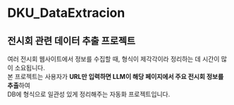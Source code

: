 # DKU_DataExtracion
## 전시회 관련 데이터 추출 프로젝트

여러 전시회 웹사이트에서 정보를 수집할 때, 형식이 제각각이라 정리하는 데 시간이 많이 소요됩니다.  
본 프로젝트는 사용자가 **URL만 입력하면 LLM이 해당 페이지에서 주요 전시회 정보를 추출**하여  
DB에 형식으로 일관성 있게 정리해주는 자동화 프로젝트입니다.
